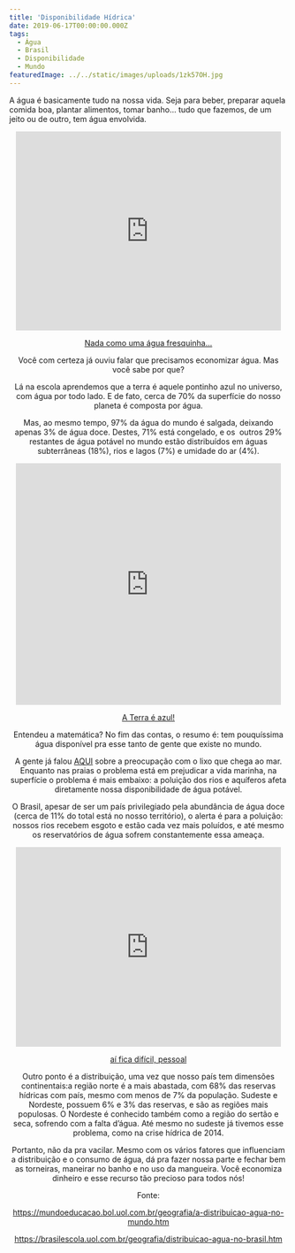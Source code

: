 ```yaml
---
title: 'Disponibilidade Hídrica'
date: 2019-06-17T00:00:00.000Z
tags:
  - Água
  - Brasil
  - Disponibilidade
  - Mundo
featuredImage: ../../static/images/uploads/1zk57OH.jpg
---
```


<p>A água é basicamente tudo na nossa vida. Seja para beber, preparar aquela comida boa, plantar alimentos, tomar banho… tudo que fazemos, de um jeito ou de outro, tem água envolvida.<br></p>

<center><iframe src="https://giphy.com/embed/3xz2BCohVTd7h2Kvfi" width="480" height="360" frameBorder="0" class="giphy-embed" allowFullScreen></iframe><p><a href="https://giphy.com/gifs/water-bath-hedgehog-3xz2BCohVTd7h2Kvfi"><center>Nada como uma água fresquinha...</a></p>

<p>Você com certeza já ouviu falar que precisamos economizar água. Mas você sabe por que?</p>

<p>Lá na escola aprendemos que a terra é aquele pontinho azul no universo, com água por todo lado. E de fato, cerca de 70% da superfície do nosso planeta é composta por água.</p>

<p>Mas, ao mesmo tempo, 97% da água do mundo é salgada, deixando apenas 3% de água doce. Destes, 71% está congelado, e os &nbsp;outros 29% restantes de água potável no mundo estão distribuídos em águas subterrâneas (18%), rios e lagos (7%) e umidade do ar (4%). </p>

<center><iframe src="https://giphy.com/embed/DMUFPG2niG1TW" width="480" height="437" frameBorder="0" class="giphy-embed" allowFullScreen></iframe><p><a href="https://giphy.com/gifs/planet-earth-DMUFPG2niG1TW"><center> A Terra é azul! </a></p>

<p>Entendeu a matemática? No fim das contas, o resumo é: tem pouquíssima água disponível pra esse tanto de gente que existe no mundo.</p>

<p>A gente já falou <a href="http://seivajr.com/poluicao-nas-praias/">AQUI</a> sobre a preocupação com o lixo que chega ao mar. Enquanto nas praias o problema está em prejudicar a vida marinha, na superfície o problema é mais embaixo: a poluição dos rios e aquíferos afeta diretamente nossa disponibilidade de água potável.<br></p>

<p>O Brasil, apesar de ser um país privilegiado pela abundância de água doce (cerca de 11% do total está no nosso território), o alerta é para a poluição: nossos rios recebem esgoto e estão cada vez mais poluídos, e até mesmo os reservatórios de água sofrem constantemente essa ameaça. <br></p>

<center><iframe src="https://giphy.com/embed/xTiTnMjBxzRzgs7wMo" width="480" height="361" frameBorder="0" class="giphy-embed" allowFullScreen></iframe><p><a href="https://giphy.com/gifs/dead-river-pinnochio-xTiTnMjBxzRzgs7wMo"><center> aí fica difícil, pessoal</a></p>

<p>Outro ponto é a distribuição, uma vez que nosso país tem dimensões continentais:a região norte é a mais abastada, com 68% das reservas hídricas com país, mesmo com menos de 7% da população. Sudeste e Nordeste, possuem 6% e 3% das reservas, e são as regiões mais populosas. O Nordeste é conhecido também como a região do sertão e seca, sofrendo com a falta d’água. Até mesmo no sudeste já tivemos esse problema, como na crise hídrica de 2014. <br></p>

<p>Portanto, não da pra vacilar. Mesmo com os vários fatores que influenciam a distribuição e o consumo de água, dá pra fazer nossa parte e fechar bem as torneiras, maneirar no banho e no uso da mangueira. Você economiza dinheiro e esse recurso tão precioso para todos nós!<br></p>

<p>Fonte:</p>

<p><a href="https://mundoeducacao.bol.uol.com.br/geografia/a-distribuicao-agua-no-mundo.htm">https://mundoeducacao.bol.uol.com.br/geografia/a-distribuicao-agua-no-mundo.htm</a></p>

<p><a href="https://brasilescola.uol.com.br/geografia/distribuicao-agua-no-brasil.htm">https://brasilescola.uol.com.br/geografia/distribuicao-agua-no-brasil.htm</a></p>

<p><br></p>
